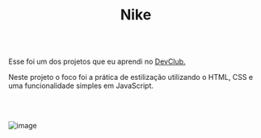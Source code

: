 <h1 align="center" >Nike </h1>
<br>
<br>
<p>Esse foi um dos projetos que eu aprendi no <a href="https://rodolfomori.com.br/devclub">DevClub.</a><p>
  
<p>Neste projeto o foco foi a prática de estilização utilizando o HTML, CSS e uma funcionalidade simples em JavaScript.</p>
<br>
<br>


![image](https://github.com/user-attachments/assets/2210740d-f0e9-41a3-a730-670481bd9669)
